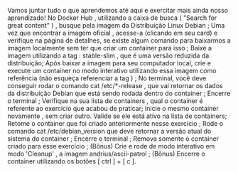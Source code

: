Vamos juntar tudo o que aprendemos até aqui e exercitar mais ainda nosso aprendizado!
No Docker Hub , utilizando a caixa de busca ( "Search for great content" ) , busque pela imagem da Distribuição Linux Debian ;
Uma vez que encontrar a imagem oficial , acesse-a (clicando em seu card) e verifique na página de detalhes, se existe algum comando para baixarmos a imagem localmente sem ter que criar um container para isso ;
Baixe a imagem utilizando a tag : stable-slim , que é uma versão reduzida da distribuição;
Após baixar a imagem para seu computador local, crie e execute um container no modo interativo utilizando essa imagem como referência (não esqueça referenciar a tag ) ;
No terminal, você deve conseguir rodar o comando cat /etc/*-release , que vai retornar os dados da distribuição Debian que está sendo rodada dentro do container ;
Encerre o terminal ;
Verifique na sua lista de containers , qual o container é referente ao exercício que acabou de praticar;
Inicie o mesmo container novamente , sem criar outro. Valide se ele está ativo na lista de containers;
Retome o container que foi criado anteriormente nesse exercício ;
Rode o comando cat /etc/debian_version que deve retornar a versão atual do sistema do container ;
Encerre o terminal ;
Remova somente o container criado para esse exercício ;
(Bônus) Crie e rode de modo interativo em modo 'Cleanup' , a imagem andrius/ascii-patrol ;
(Bônus) Encerre o container utilizando os botões [ ctrl ] + [ c ].